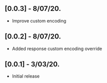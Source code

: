 ## [0.0.3] - 8/07/20.

* Improve custom encoding

## [0.0.2] - 8/07/20.

* Added response custom encoding override

## [0.0.1] - 3/03/20.

* Initial release
